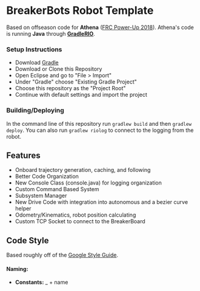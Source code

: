 # BreakerBots Robot Template
Based on offseason code for **Athena** ([FRC Power-Up 2018](https://en.wikipedia.org/wiki/FIRST_Power_Up)). Athena's code is running **Java** through **[GradleRIO](https://github.com/wpilibsuite/GradleRIO)**.

### Setup Instructions
- Download [Gradle](https://gradle.org/releases/)
- Download or Clone this Repository
- Open Eclipse and go to "File > Import"
- Under "Gradle" choose "Existing Gradle Project"
- Choose this repository as the "Project Root"
- Continue with default settings and import the project

### Building/Deploying
In the command line of this repository run `gradlew build` and then `gradlew deploy`.
You can also run `gradlew riolog` to connect to the logging from the robot.

## Features
- Onboard trajectory generation, caching, and following
- Better Code Organization
- New Console Class (console.java) for logging organization
- Custom Command Based System
- Subsystem Manager
- New Drive Code with integration into autonomous and a bezier curve helper
- Odometry/Kinematics, robot position calculating
- Custom TCP Socket to connect to the BreakerBoard

## Code Style
Based roughly off of the [Google Style Guide](http://google.github.io/styleguide/javaguide.html).

#### Naming:
- **Constants:** _ + name

